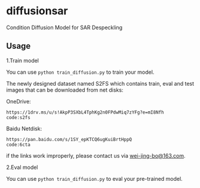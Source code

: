 # diffusionsar
Condition Diffusion Model for SAR Despeckling

## Usage
1.Train model

You can use `python train_diffusion.py` to train your model.

The newly designed dataset named S2FS which contains train, eval and test images that can be downloaded from net disks:

OneDrive:

    https://1drv.ms/u/s!AkpP3SXbL4TphKg2n0FPdwMiq7zYFg?e=mI8Nfh
    code:s2fs
    
Baidu Netdisk:

    https://pan.baidu.com/s/1SY_epKTCQ6ugKuiBrtHppQ
    code:6cta
    
if the links work improperly, please contact us via [wei-jing-bo@163.com](mailto:wei-jing-bo@163.com).

2.Eval model

You can use `python train_diffusion.py` to eval your pre-trained model.
